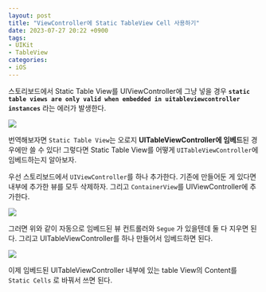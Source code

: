 ```yaml
---
layout: post
title: "ViewController에 Static TableView Cell 사용하기"
date: 2023-07-27 20:22 +0900
tags:
- UIKit
- TableView
categories:
- iOS
---
```

스토리보드에서 Static Table View를 UIViewController에 그냥 넣을 경우 **`static table views are only valid when embedded in uitableviewcontroller instances`** 라는 에러가 발생한다. 

![](https://i.imgur.com/Zzjtgma.png)

번역해보자면 `Static Table View`는 오로지 **UITableViewController에 임베드**된 경우에만 쓸 수 있다! 그렇다면 Static Table View를 어떻게 `UITableViewController`에 임베드하는지 알아보자.

우선 스토리보드에서 `UIViewController`를 하나 추가한다. 기존에 만들어둔 게 있다면 내부에 추가한 뷰를 모두 삭제하자. 그리고 `ContainerView`를 UIViewController에 추가한다.

![](https://i.imgur.com/1q8tcCR.png)

그러면 위와 같이 자동으로 임베드된 뷰 컨트롤러와 `Segue` 가 있을텐데 둘 다 지우면 된다. 그리고 UITableViewController를 하나 만들어서 임베드하면 된다.

![](https://i.imgur.com/jH277Zy.gif)

이제 임베드된 UITableViewController 내부에 있는 table View의 Content를 `Static Cells` 로 바꿔서 쓰면 된다.

